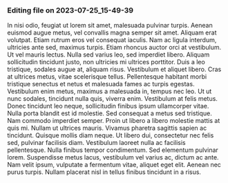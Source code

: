 

### Editing file on 2023-07-25_15-49-39

In nisi odio, feugiat ut lorem sit amet, malesuada pulvinar turpis. Aenean euismod augue metus, vel convallis magna semper sit amet. Aliquam erat volutpat. Etiam rutrum eros vel consequat iaculis. Nam ac ligula interdum, ultricies ante sed, maximus turpis. Etiam rhoncus auctor orci at vestibulum. Ut vel mauris lectus. Nulla sed varius leo, sed imperdiet libero. Aliquam sollicitudin tincidunt justo, non ultricies mi ultrices porttitor. Duis a leo tristique, sodales augue at, aliquam risus. Vestibulum et aliquet libero. Cras at ultrices metus, vitae scelerisque tellus. Pellentesque habitant morbi tristique senectus et netus et malesuada fames ac turpis egestas. Vestibulum enim metus, maximus a malesuada in, tempus nec leo.
Ut ut nunc sodales, tincidunt nulla quis, viverra enim. Vestibulum at felis metus. Donec tincidunt leo neque, sollicitudin finibus ipsum ullamcorper vitae. Nulla porta blandit est id molestie. Sed consequat a metus sed tristique. Nam commodo imperdiet semper. Proin ut libero a libero molestie mattis at quis mi. Nullam ut ultrices mauris.
Vivamus pharetra sagittis sapien ac tincidunt. Quisque mollis diam neque. Ut libero dui, consectetur nec felis sed, pulvinar facilisis diam. Vestibulum laoreet nulla ac facilisis pellentesque. Nulla finibus tempor condimentum. Sed elementum pulvinar lorem. Suspendisse metus lacus, vestibulum vel varius ac, dictum ac ante. Nam velit ipsum, vulputate a fermentum vitae, aliquet eget elit. Aenean nec purus turpis. Nullam placerat nisl in tellus finibus tincidunt in a risus.


